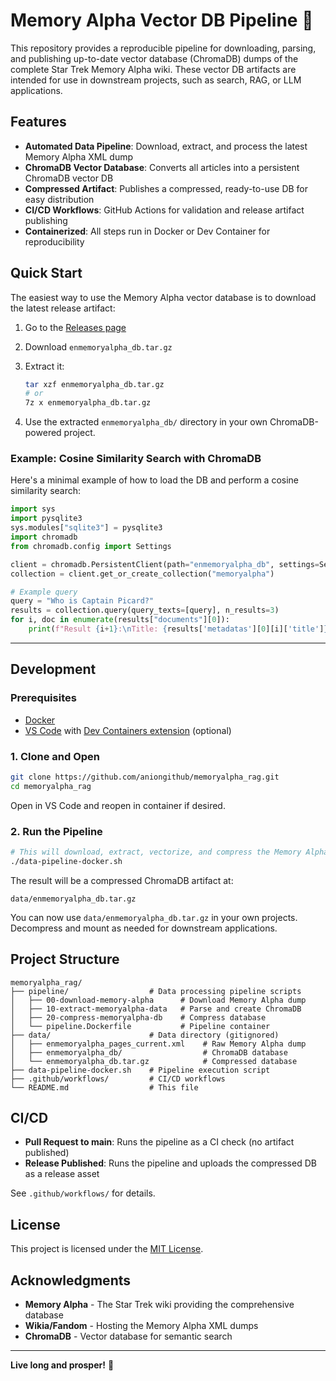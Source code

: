 
# Memory Alpha Vector DB Pipeline 🖖

This repository provides a reproducible pipeline for downloading, parsing, and publishing up-to-date vector database (ChromaDB) dumps of the complete Star Trek Memory Alpha wiki. These vector DB artifacts are intended for use in downstream projects, such as search, RAG, or LLM applications.

## Features

- **Automated Data Pipeline**: Download, extract, and process the latest Memory Alpha XML dump
- **ChromaDB Vector Database**: Converts all articles into a persistent ChromaDB vector DB
- **Compressed Artifact**: Publishes a compressed, ready-to-use DB for easy distribution
- **CI/CD Workflows**: GitHub Actions for validation and release artifact publishing
- **Containerized**: All steps run in Docker or Dev Container for reproducibility


## Quick Start

The easiest way to use the Memory Alpha vector database is to download the latest release artifact:

1. Go to the [Releases page](https://github.com/aniongithub/memoryalpha_rag/releases)
2. Download `enmemoryalpha_db.tar.gz`
3. Extract it:

   ```bash
   tar xzf enmemoryalpha_db.tar.gz
   # or
   7z x enmemoryalpha_db.tar.gz
   ```

4. Use the extracted `enmemoryalpha_db/` directory in your own ChromaDB-powered project.

### Example: Cosine Similarity Search with ChromaDB

Here's a minimal example of how to load the DB and perform a cosine similarity search:

```python
import sys
import pysqlite3
sys.modules["sqlite3"] = pysqlite3
import chromadb
from chromadb.config import Settings

client = chromadb.PersistentClient(path="enmemoryalpha_db", settings=Settings(allow_reset=True))
collection = client.get_or_create_collection("memoryalpha")

# Example query
query = "Who is Captain Picard?"
results = collection.query(query_texts=[query], n_results=3)
for i, doc in enumerate(results["documents"][0]):
    print(f"Result {i+1}:\nTitle: {results['metadatas'][0][i]['title']}\nContent: {doc[:300]}\n---")
```

---

## Development

### Prerequisites

- [Docker](https://www.docker.com/get-started)
- [VS Code](https://code.visualstudio.com/) with [Dev Containers extension](https://marketplace.visualstudio.com/items?itemName=ms-vscode-remote.remote-containers) (optional)

### 1. Clone and Open

```bash
git clone https://github.com/aniongithub/memoryalpha_rag.git
cd memoryalpha_rag
```

Open in VS Code and reopen in container if desired.

### 2. Run the Pipeline

```bash
# This will download, extract, vectorize, and compress the Memory Alpha database
./data-pipeline-docker.sh
```

The result will be a compressed ChromaDB artifact at:

```
data/enmemoryalpha_db.tar.gz
```

You can now use `data/enmemoryalpha_db.tar.gz` in your own projects. Decompress and mount as needed for downstream applications.

## Project Structure

```
memoryalpha_rag/
├── pipeline/                  # Data processing pipeline scripts
│   ├── 00-download-memory-alpha      # Download Memory Alpha dump
│   ├── 10-extract-memoryalpha-data   # Parse and create ChromaDB
│   ├── 20-compress-memoryalpha-db    # Compress database
│   └── pipeline.Dockerfile           # Pipeline container
├── data/                      # Data directory (gitignored)
│   ├── enmemoryalpha_pages_current.xml    # Raw Memory Alpha dump
│   ├── enmemoryalpha_db/                  # ChromaDB database
│   └── enmemoryalpha_db.tar.gz            # Compressed database
├── data-pipeline-docker.sh    # Pipeline execution script
├── .github/workflows/         # CI/CD workflows
└── README.md                  # This file
```

## CI/CD

- **Pull Request to main**: Runs the pipeline as a CI check (no artifact published)
- **Release Published**: Runs the pipeline and uploads the compressed DB as a release asset

See `.github/workflows/` for details.

## License

This project is licensed under the [MIT License](LICENSE).

## Acknowledgments

- **Memory Alpha** - The Star Trek wiki providing the comprehensive database
- **Wikia/Fandom** - Hosting the Memory Alpha XML dumps
- **ChromaDB** - Vector database for semantic search

---

**Live long and prosper!** 🖖
